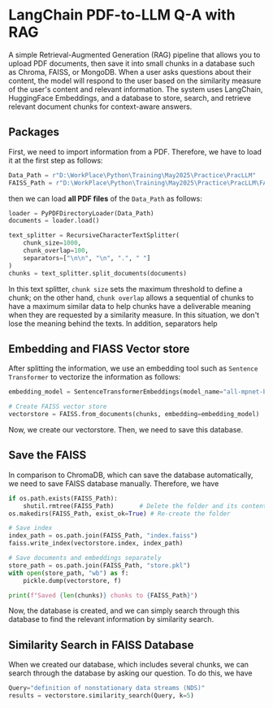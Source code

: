 # LangChain PDF-to-LLM Q-A with RAG
A simple Retrieval-Augmented Generation (RAG) pipeline that allows you to upload PDF documents, then save it into small chunks in a database such as Chroma, FAISS, or MongoDB. When a user asks questions about their content, the model will respond to the user based on the similarity measure of the user's content and relevant information.
The system uses LangChain, HuggingFace Embeddings, and a database to store, search, and retrieve relevant document chunks for context-aware answers.

## Packages
First, we need to import information from a PDF. Therefore, we have to load it at the first step as follows:
```python
Data_Path = r"D:\WorkPlace\Python\Training\May2025\Practice\PracLLM"
FAISS_Path = r"D:\WorkPlace\Python\Training\May2025\Practice\PracLLM\FAISS_DB\UFAREX"
```
then we can load **all PDF files** of the ```Data_Path``` as follows:
```python
loader = PyPDFDirectoryLoader(Data_Path)
documents = loader.load()

text_splitter = RecursiveCharacterTextSplitter(
    chunk_size=1000,
    chunk_overlap=100,
    separators=["\n\n", "\n", ".", " "]
)
chunks = text_splitter.split_documents(documents)
```
In this text splitter, ```chunk size``` sets the maximum threshold to define a chunk; on the other hand, ```chunk overlap``` allows a sequential of chunks to have a maximum similar data to help chunks have a deliverable meaning when they are requested by a similarity measure. In this situation, we don't lose the meaning behind the texts. In addition, separators help  
## Embedding and FIASS Vector store
After splitting the information, we use an embedding tool such as ```Sentence Transformer``` to vectorize the information as follows:
```python
embedding_model = SentenceTransformerEmbeddings(model_name="all-mpnet-base-v2")

# Create FAISS vector store
vectorstore = FAISS.from_documents(chunks, embedding=embedding_model)
```
Now, we create our vectorstore. Then, we need to save this database.

## Save the FAISS
In comparison to ChromaDB, which can save the database automatically, we need to save FAISS database manually. Therefore, we have

```python
if os.path.exists(FAISS_Path):
    shutil.rmtree(FAISS_Path)       # Delete the folder and its contents
os.makedirs(FAISS_Path, exist_ok=True) # Re-create the folder

# Save index
index_path = os.path.join(FAISS_Path, "index.faiss")
faiss.write_index(vectorstore.index, index_path)

# Save documents and embeddings separately
store_path = os.path.join(FAISS_Path, "store.pkl")
with open(store_path, "wb") as f:
    pickle.dump(vectorstore, f)

print(f"Saved {len(chunks)} chunks to {FAISS_Path}")
```
Now, the database is created, and we can simply search through this database to find the relevant information by similarity search.

## Similarity Search in FAISS Database
When we created our database, which includes several chunks, we can search through the database by asking our question.
To do this, we have
```python
Query="definition of nonstationary data streams (NDS)"
results = vectorstore.similarity_search(Query, k=5)
```



















